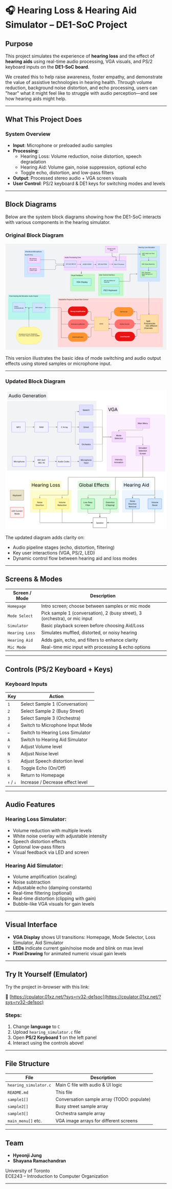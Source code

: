 # 🎧 Hearing Loss & Hearing Aid Simulator – DE1-SoC Project

##  Purpose

This project simulates the experience of **hearing loss** and the effect of **hearing aids** using real-time audio processing, VGA visuals, and PS/2 keyboard inputs on the **DE1-SoC board**.

We created this to help raise awareness, foster empathy, and demonstrate the value of assistive technologies in hearing health. Through volume reduction, background noise distortion, and echo processing, users can "hear" what it might feel like to struggle with audio perception—and see how hearing aids might help.

---

##  What This Project Does

###  System Overview

- **Input**: Microphone or preloaded audio samples
- **Processing**:
  - Hearing Loss: Volume reduction, noise distortion, speech degradation
  - Hearing Aid: Volume gain, noise suppression, optional echo
  - Toggle echo, distortion, and low-pass filters
- **Output**: Processed stereo audio + VGA screen visuals
- **User Control**: PS/2 keyboard & DE1 keys for switching modes and levels

---

## Block Diagrams

Below are the system block diagrams showing how the DE1-SoC interacts with various components in the hearing simulator.

### Original Block Diagram
![Old Block Diagram](https://github.com/hyeonjijung1/Hearing-Aid-Simulator/blob/main/Screenshot%202025-03-25%20020700.png?raw=true)

This version illustrates the basic idea of mode switching and audio output effects using stored samples or microphone input.

---

### Updated Block Diagram
![New Block Diagram](https://github.com/hyeonjijung1/Hearing-Aid-Simulator/blob/main/block_diagram.png)

The updated diagram adds clarity on:

- Audio pipeline stages (echo, distortion, filtering)
- Key user interactions (VGA, PS/2, LED)
- Dynamic control flow between hearing aid and loss modes
---

##  Screens & Modes

| Screen / Mode       | Description |
|---------------------|-------------|
| `Homepage`          | Intro screen; choose between samples or mic mode |
| `Mode Select`       | Pick sample 1 (conversation), 2 (busy street), 3 (orchestra), or mic input |
| `Simulator`         | Basic playback screen before choosing Aid/Loss |
| `Hearing Loss`      | Simulates muffled, distorted, or noisy hearing |
| `Hearing Aid`       | Adds gain, echo, and filters to enhance clarity |
| `Mic Mode`          | Real-time mic input with processing & echo options |

---

##  Controls (PS/2 Keyboard + Keys)

###  Keyboard Inputs

| Key         | Action |
|-------------|--------|
| `1`         | Select Sample 1 (Conversation) |
| `2`         | Select Sample 2 (Busy Street) |
| `3`         | Select Sample 3 (Orchestra) |
| `4`         | Switch to Microphone Input Mode |
| `←`         | Switch to Hearing Loss Simulator |
| `A`         | Switch to Hearing Aid Simulator |
| `V`         | Adjust Volume level |
| `N`         | Adjust Noise level |
| `S`         | Adjust Speech distortion level |
| `E`         | Toggle Echo (On/Off) |
| `H`         | Return to Homepage |
| `↑` / `↓`   | Increase / Decrease effect level |

---

##  Audio Features

### Hearing Loss Simulator:
- Volume reduction with multiple levels
- White noise overlay with adjustable intensity
- Speech distortion effects
- Optional low-pass filters
- Visual feedback via LED and screen

### Hearing Aid Simulator:
- Volume amplification (scaling)
- Noise subtraction
- Adjustable echo (damping constants)
- Real-time filtering (optional)
- Real-time distortion (clipping with gain)
- Bubble-like VGA visuals for gain levels

---

##  Visual Interface

- **VGA Display** shows UI transitions: Homepage, Mode Selector, Loss Simulator, Aid Simulator
- **LEDs** indicate current gain/noise mode and blink on max level
- **Pixel Drawing** for animated numeric visual gain levels

---

## Try It Yourself (Emulator)

Try the project in-browser with this link:

🔗 [https://cpulator.01xz.net/?sys=rv32-de1soc](https://cpulator.01xz.net/?sys=rv32-de1soc)

###  Steps:
1. Change **language** to `C`
2. Upload `hearing_simulator.c` file
3. Open **PS/2 Keyboard 1** on the left panel
4. Interact using the controls above!

---

## File Structure

| File                  | Description |
|-----------------------|-------------|
| `hearing_simulator.c` | Main C file with audio & UI logic |
| `README.md`           | This file |
| `sample1[]`           | Conversation sample array (TODO: populate) |
| `sample2[]`           | Busy street sample array |
| `sample3[]`           | Orchestra sample array |
| `main_menu[]` etc.    | VGA image arrays for different screens |

---

##  Team

- **Hyeonji Jung**
- **Shayana Ramachandran**

 University of Toronto  
 ECE243 – Introduction to Computer Organization

---



